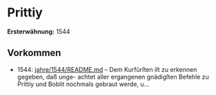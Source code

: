# Prittiy

**Ersterwähnung:** 1544

## Vorkommen
- 1544: [jahre/1544/README.md](../jahre/1544/README.md) – Dem Kurfürſten iſt zu erkennen gegeben, daß unge-
achtet aller ergangenen gnädigſten Befehle zu Prittiy und
Boblit nochmals gebraut werde, u...
